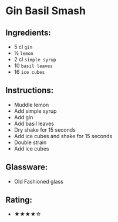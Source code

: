 # Gin Basil Smash

## Ingredients:
- 5 cl `gin`
- ½ `lemon`
- 2 cl `simple syrup`
- 10 `basil leaves`
- 16 `ice cubes`

## Instructions:
- Muddle lemon
- Add simple syrup
- Add gin
- Add basil leaves
- Dry shake for 15 seconds
- Add ice cubes and shake for 15 seconds
- Double strain
- Add ice cubes

## Glassware:
- Old Fashioned glass

## Rating:
- ★★★★☆